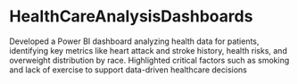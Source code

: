 # HealthCareAnalysisDashboards
Developed a Power BI dashboard analyzing health data for patients, identifying key metrics
like heart attack and stroke history, health risks, and overweight distribution by race. Highlighted
critical factors such as smoking and lack of exercise to support data-driven healthcare decisions
